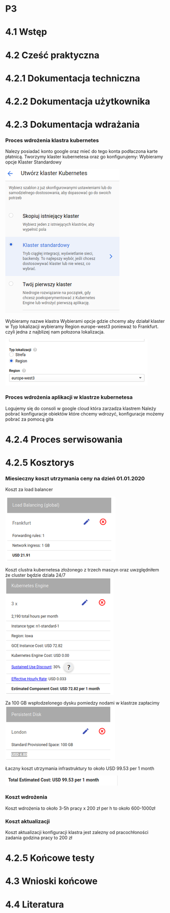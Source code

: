 # P3


<h1>4.1 Wstęp</h1>
<h1>4.2 Cześć praktyczna</h1>
<h1>4.2.1 Dokumentacja techniczna</h1>
<h1>4.2.2 Dokumentacja użytkownika</h1>


<h1>4.2.3 Dokumentacja wdrażania</h1>

<h3>Proces wdrożenia klastra kubernetes</h3>
Nalezy posiadać konto google oraz mieć do tego konta podłaczona karte płatnicą.
Tworzymy klaster kubernetesa oraz go konfigurujemy:
Wybieramy opcje Klaster Standardowy

![Diagram](https://github.com/en696/P3/blob/master/Obrazki/Klaster-standardowy.png)

Wybieramy nazwe klastra
Wybierami opcje gdzie chcemy aby działał klaster w Typ lokalizacji wybieramy Region  europe-west3 ponieważ to Frankfurt. czyli jedna z najblizej nam połozona lokalizacja.

![Diagram](https://github.com/en696/P3/blob/master/Obrazki/region.png)

<h3>Proces wdrożenia aplikacji w klastrze kubernetesa</h3>

Logujemy  się do consoli w google cloud która zarzadza klastrem 
Należy pobrać konfiguracje obiektów które chcemy wdrozyć, konfiguracje możemy pobrać za pomocą gita




<h1>4.2.4 Proces serwisowania</h1>


<h1>4.2.5 Kosztorys</h1>

<h3> Miesieczny koszt utrzymania ceny na dzień 01.01.2020</h3>

Koszt za load balancer



![Diagram](https://github.com/en696/P3/blob/master/Obrazki/load-cena.png)

Koszt clustra kubernetesa złożonego z trzech maszyn oraz uwzględniłem że cluster będzie działa 24/7
![Diagram](https://github.com/en696/P3/blob/master/Obrazki/node-cena.png)


Za 100 GB wspłodzelonego dysku pomiedzy nodami w klastrze zapłacimy
![Diagram](https://github.com/en696/P3/blob/master/Obrazki/store-cena.png)

Łaczny koszt utrzymania infrastruktury to około USD 99.53 per 1 month 


![Diagram](https://github.com/en696/P3/blob/master/Obrazki/total-cena.png)

<h3>Koszt wdrożenia</h3>

Koszt wdrożenia to około 3-5h pracy x 200 zł per h to około 600-1000zł

<h3>Koszt aktualizacji</h3>
Koszt aktualizacji konfiguracji  klastra jest zalezny od pracochłoności zadania godzina pracy to 200 zł 

<h1>4.2.5 Końcowe testy</h1>
<h1>4.3 Wnioski końcowe</h1>
<h1>4.4 Literatura</h1>
